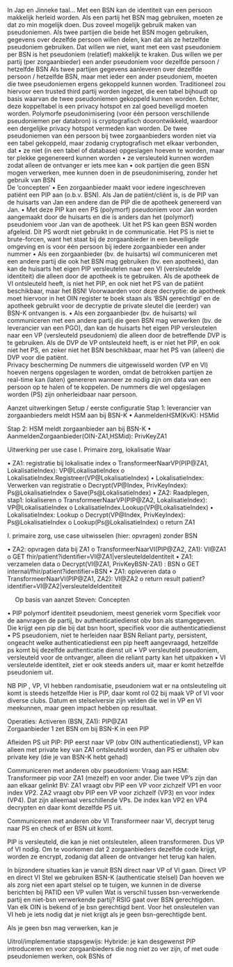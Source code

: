 In Jap en Jinneke taal…
Met een BSN kan de identiteit van een persoon makkelijk herleid worden.
Als een partij het BSN mag gebruiken, moeten ze dat zo min mogelijk doen. Dus zoveel mogelijk gebruik maken van pseudoniemen.
Als twee partijen die beide het BSN mogen gebruiken, gegevens over dezelfde persoon willen delen, kan dat als ze hetzelfde pseudoniem gebruiken. Dat willen we niet, want met een vast pseudoniem per BSN is het pseudoniem (relatief) makkelijk te kraken.  Dus willen we per partij (per zorgaanbieder) een ander pseudoniem voor dezelfde persoon / hetzelfde BSN
Als twee partijen gegevens aanleveren over dezelfde persoon / hetzelfde BSN, maar met ieder een ander pseudoniem, moeten die twee pseudoniemen ergens gekoppeld kunnen worden. Traditioneel zou hiervoor een trusted third partij worden ingezet, die een tabel bijhoudt op basis waarvan de twee pseudoniemen gekoppeld kunnen worden. Echter, deze koppeltabel is een privacy hotspot en zal goed beveiligd moeten worden. 
Polymorfe pseudonimisering (voor één persoon verschillende pseudoniemen per databron) is cryptografisch doorontwikkeld, waardoor een dergelijke privacy hotspot vermeden kan worden. De twee pseudoniemen van één persoon bij twee zorgaanbieders worden niet via een tabel gekoppeld, maar zodanig cryptografisch met elkaar verbonden, dat 
•	ze niet (in een tabel of database) opgeslagen hoeven te worden, maar ter plekke gegenereerd kunnen worden
•	ze versleuteld kunnen worden zodat alleen de ontvanger er iets mee kan
•	ook partijen die geen BSN mogen verwerken, mee kunnen doen in de pseudonimisering, zonder het gebruik van BSN   
De ‘concepten’ 
•	Een zorgaanbieder maakt voor iedere ingeschreven patiënt een PIP aan (o.b.v. BSN). Als Jan de patiënt/cliënt is, is de PIP van de huisarts van Jan een andere dan de PIP die de apotheek genereerd van Jan.
•	Met deze PIP kan een PS (polymorf) pseudoniem voor Jan worden aangemaakt door de huisarts en die is anders dan het (polymorf) pseudoniem voor Jan van de apotheek. Uit het PS kan geen BSN worden afgeleid. Dit PS wordt niet gebruikt in de communicatie. Het PS is niet te brute-forcen, want het staat bij de zorgaanbieder in een beveiligde omgeving en is voor één persoon bij iedere zorgaanbieder een ander nummer
•	Als een zorgaanbieder (bv. de huisarts) wil communiceren met een andere partij die ook het BSN mag gebruiken (bv. een apotheek), dan kan de huisarts het eigen PIP versleutelen naar een VI (versleutelde identiteit) die alleen door de apotheek is te gebruiken. Als de apotheek de VI ontsleuteld heeft, is niet het PIP, en ook niet het PS van de patiënt beschikbaar, maar het BSN! Voorwaarden voor deze decryptie: de apotheek moet hiervoor in het OIN register te boek staan als ‘BSN gerechtigd’ en de apotheek gebruikt voor de decryptie de private sleutel die (eerder) van BSN-K ontvangen is.
•	Als een zorgaanbieder (bv. de huisarts) wil communiceren met een andere partij die geen BSN mag verwerken (bv. de leverancier van een PGO), dan kan de huisarts het eigen PIP versleutelen naar een VP (versleuteld pseudoniem) die alleen door de betreffende DVP is te gebruiken. Als de DVP de VP ontsleuteld heeft, is er niet het PIP, en ook niet het PS, en zeker niet het BSN beschikbaar, maar het PS van (alleen) die DVP voor die patiënt.  
Privacy bescherming
De nummers die uitgewisseld worden (VP en VI) hoeven nergens opgeslagen te worden, omdat de betrokken partijen ze real-time kan (laten) genereren wanneer ze nodig zijn om data van een persoon op te halen of te koppelen. De nummers die wel opgeslagen worden (PS) zijn onherleidbaar naar persoon. 

Aanzet uitwerkingen
Setup / eerste configuratie
Stap 1: leverancier van zorgaanbieders meldt HSM aan bij BSN-K
•	AanmeldenHSM(KvK): HSMid

Stap 2: HSM meldt zorgaanbieder aan bij BSN-K
•	AanmeldenZorgaanbieder(OIN-ZA1,HSMid): PrivKeyZA1

Uitwerking per use case
I.	Primaire zorg, lokalisatie Waar 

•	ZA1: registratie bij lokalisatie index
o	TransformeerNaarVP(PIP@ZA1, LokalisatieIndex): VP@LokalisatieIndex
o	LokalisatieIndex.Registreer(VP@LokalisatieIndex)
•	LokalisatieIndex: Verwerken van registratie
o	Decrypt(VP@Index, PrivKeyIndex): Ps@LokalisatieIndex
o	Save(Ps@LokalisatieIndex)
•	ZA2: Raadplegen, stap1: lokaliseren
o	TransformeerNaarVP(PIP@ZA2, LokalisatieIndex): VP@LokalisatieIndex
o	LokalisatieIndex.Lookup(VP@LokalisatieIndex)
•	LokalisatieIndex: Lookup
o	Decrypt(VP@Index, PrivKeyIndex): Ps@LokalisatieIndex
o	Lookup(Ps@LokalisatieIndex)
o	return ZA1

I.	primaire zorg, use case uitwisselen (hier: opvragen) zonder BSN

•	ZA2: opvragen data bij ZA1
o	TransformeerNaarVI(PIP@ZA2, ZA1): VI@ZA1
o	GET fhir/patient?identifier=VI@ZA1|versleuteldeIdentiteit
•	ZA1: verzamelen data
o	Decrypt(VI@ZA1, PrivKeyBSN-ZA1) : BSN
o	GET internal/fhir/patient?identifier=BSN
•	ZA1: opleveren data
o	TransformeerNaarVI(PIP@ZA1, ZA2): VI@ZA2
o	return result patient?identifier=VI@ZA2|versleuteldeIdentiteit


 
Op basis van aanzet Steven:
Concepten 

•	PIP polymorf identiteit pseudoniem, meest generiek vorm
Specifiek voor de aanvragen de partij, bv authenticatiedienst obv bsn als stamgegeven.
Die krijgt een pip die bij dat bsn hoort, specifiek voor die authenticatiedienst
•	PS pseudoniem, niet te herleiden naar BSN
Reliant party, persistent, ongeacht welke authenticatiedienst een pip heeft aangevraagd, hetzelfde ps komt bij dezelfde authenticatie dienst uit
•	VP versleuteld pseudoniem, versleuteld voor de ontvanger, alleen die reliant party kan het uitpakken
•	VI versleutelde identiteit, ziet er ook steeds anders uit, maar er komt hetzelfde pseudoniem uit.

NB PIP , VP, VI hebben randomisatie, pseudoniem wat er na ontsleuteling uit komt is steeds hetzelfde
Hier is PIP, daar komt rol 02 bij maak VP of VI voor diverse clubs. Datum en stelselversie zijn velden die wel in VP en VI meekunnen, maar geen impact hebben op resultaat.

Operaties:
Activeren (BSN, ZA1): PIP@ZA1 		
Zorgaanbieder 1 zet BSN om bij BSN-K in een PIP

Afleiden PS uit PIP:
PIP eerst naar VP (obv OIN authenticatiedienst), VP kan alleen met private key van ZA1 ontsleuteld worden, dan PS er uithalen obv private key (die je van BSN-K hebt gehad)

Communiceren met anderen obv pseudoniem: 
Vraag aan HSM: Transformeer pip voor ZA1 (mezelf) en voor ander. Die twee VP’s zijn dan aan elkaar gelinkt 
BV: ZA1 vraagt obv PIP een VP voor zichzelf VP1 en voor index VP2. ZA2 vraagt obv PIP een VP voor zichzelf (VP3) en voor index (VP4). Dat zijn alleemaal verschillende VPs. De index kan VP2 en VP4 decrypten en daar komt dezelfde PS uit.

Communiceren met anderen obv VI
Transformeer naar VI, decrypt terug naar PS en check of er BSN uit komt.

PIP is versleuteld, die kan je niet ontsleutelen, alleen transformeren. Dus VP of VI nodig. Om te voorkomen dat 2 zorgaanbieders dezelfde code krijgt, worden ze encrypt, zodanig dat alleen de ontvanger het terug kan halen.  


In bijzondere situaties kan je vanuit BSN direct naar VP of VI gaan. Direct VP en direct VI
Stel we gebruiken BSN-K (authenticatie stelsel)
Dan hoeven we als zorg niet een apart stelsel op te tuigen, we kunnen in de diverse berichten bij PATID een VP vullen 
Wat is verschil tussen bsn-verwerkende partij en niet-bsn verwerkende partij?
RSIG gaat over BSN gerechtigden. Van elk OIN is bekend of je bsn gerechtigd bent.
Voor het onsleutelen van VI heb je iets nodig dat je niet krijgt als je geen bsn-gerechtigde bent.

Als je geen bsn mag verwerken, kan je 

Uitrol/implementatie stapsgewijs:
Hybride: je kan desgewenst PIP introduceren en voor zorgaanbieders die nog niet zo ver zijn, of met oude pseudoniemen werken, ook BSNs of  

